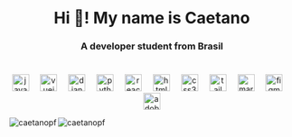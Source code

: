 <br clear="both">

<h1 align="center">Hi 👋! My name is Caetano</h1>
<h3 align="center">A developer student from Brasil</h3>

###

<br clear="both">

<div align="center">
  <img src="https://skillicons.dev/icons?i=js" height="30" alt="javascript logo"  />
  <img width="12" />
  <img src="https://skillicons.dev/icons?i=vue" height="30" alt="vuejs logo"  />
  <img width="12" />
  <img src="https://skillicons.dev/icons?i=django" height="30" alt="django logo"  />
  <img width="12" />
  <img src="https://skillicons.dev/icons?i=py" height="30" alt="python logo"  />
  <img width="12" />
  <img src="https://skillicons.dev/icons?i=react" height="30" alt="react logo"  />
  <img width="12" />
  <img src="https://skillicons.dev/icons?i=html" height="30" alt="html5 logo"  />
  <img width="12" />
  <img src="https://skillicons.dev/icons?i=css" height="30" alt="css3 logo"  />
  <img width="12" />
  <img src="https://skillicons.dev/icons?i=tailwind" height="30" alt="tailwindcss logo"  />
  <img width="12" />
  <img src="https://skillicons.dev/icons?i=md" height="30" alt="markdown logo"  />
  <img width="12" />
  <img src="https://skillicons.dev/icons?i=figma" height="30" alt="figma logo"  />
  <img width="12" />
  <img src="https://skillicons.dev/icons?i=ps" height="30" alt="adobephotoshop logo"  />
</div>

<p><img align="left" src="https://github-readme-stats.vercel.app/api/top-langs?username=caetanopf&show_icons=true&hide_border=true&cache_seconds=1800&locale=en&layout=compact" alt="caetanopf" /></p>

<p> <img align="center" src="https://github-readme-stats.vercel.app/api?username=caetanopf&show_icons=true&hide_border=true&locale=en" alt="caetanopf" /></p>

### 
